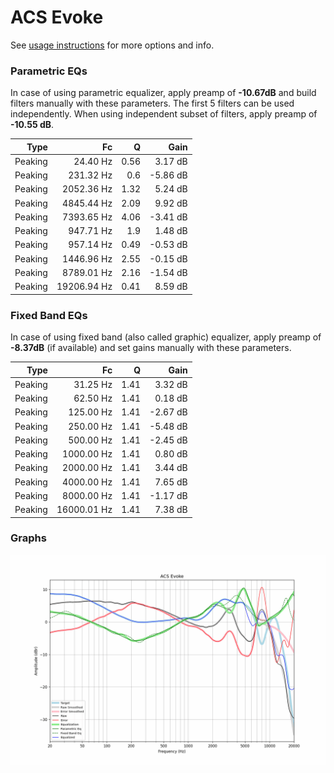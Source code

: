 # ACS Evoke
See [usage instructions](https://github.com/jaakkopasanen/AutoEq#usage) for more options and info.

### Parametric EQs
In case of using parametric equalizer, apply preamp of **-10.67dB** and build filters manually
with these parameters. The first 5 filters can be used independently.
When using independent subset of filters, apply preamp of **-10.55 dB**.

| Type    | Fc          |    Q | Gain     |
|--------:|------------:|-----:|---------:|
| Peaking | 24.40 Hz    | 0.56 | 3.17 dB  |
| Peaking | 231.32 Hz   | 0.6  | -5.86 dB |
| Peaking | 2052.36 Hz  | 1.32 | 5.24 dB  |
| Peaking | 4845.44 Hz  | 2.09 | 9.92 dB  |
| Peaking | 7393.65 Hz  | 4.06 | -3.41 dB |
| Peaking | 947.71 Hz   | 1.9  | 1.48 dB  |
| Peaking | 957.14 Hz   | 0.49 | -0.53 dB |
| Peaking | 1446.96 Hz  | 2.55 | -0.15 dB |
| Peaking | 8789.01 Hz  | 2.16 | -1.54 dB |
| Peaking | 19206.94 Hz | 0.41 | 8.59 dB  |

### Fixed Band EQs
In case of using fixed band (also called graphic) equalizer, apply preamp of **-8.37dB**
(if available) and set gains manually with these parameters.

| Type    | Fc          |    Q | Gain     |
|--------:|------------:|-----:|---------:|
| Peaking | 31.25 Hz    | 1.41 | 3.32 dB  |
| Peaking | 62.50 Hz    | 1.41 | 0.18 dB  |
| Peaking | 125.00 Hz   | 1.41 | -2.67 dB |
| Peaking | 250.00 Hz   | 1.41 | -5.48 dB |
| Peaking | 500.00 Hz   | 1.41 | -2.45 dB |
| Peaking | 1000.00 Hz  | 1.41 | 0.80 dB  |
| Peaking | 2000.00 Hz  | 1.41 | 3.44 dB  |
| Peaking | 4000.00 Hz  | 1.41 | 7.65 dB  |
| Peaking | 8000.00 Hz  | 1.41 | -1.17 dB |
| Peaking | 16000.01 Hz | 1.41 | 7.38 dB  |

### Graphs
![](./ACS%20Evoke.png)